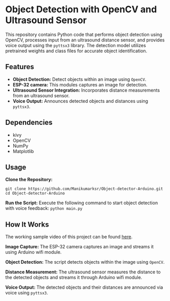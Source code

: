 # Object Detection with OpenCV and Ultrasound Sensor
This repository contains Python code that performs object detection using OpenCV, processes input from an ultrasound distance sensor, and provides voice output using the `pyttsx3` library. The detection model utilizes pretrained weights and class files for accurate object identification.

## Features

- **Object Detection:** Detect objects within an image using `OpenCV`.
- **ESP-32 camera:** This modules captures an image for detection.
- **Ultrasound Sensor Integration:** Incorporates distance measurements from an ultrasound sensor.
- **Voice Output:** Announces detected objects and distances using `pyttsx3`.


## Dependencies
- kivy
- OpenCV
- NumPy
- Matplotlib

## Usage

**Clone the Repository:**
```
git clone https://github.com/Manikumarksr/Object-detector-Arduino.git
cd Object-detector-Arduino
```

**Run the Script:**
Execute the following command to start object detection with voice feedback:
`python main.py`

## How It Works
The working sample video of this project can be found [here](https://www.youtube.com/watch?v=Yn279qkG89Ek).

**Image Capture:** The ESP-32 camera captures an image and streams it using Arduino wifi module.

**Object Detection:** The script detects objects within the image using `OpenCV`.

**Distance Measurement:** The ultrasound sensor measures the distance to the detected objects and streams it through Arduino wifi module.

**Voice Output:** The detected objects and their distances are announced via voice using `pyttsx3`.
